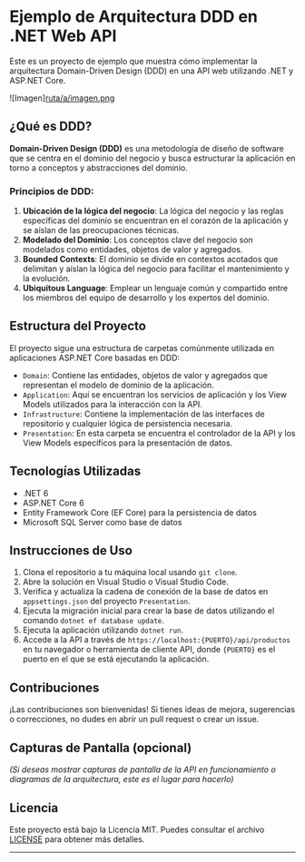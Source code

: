 # Ejemplo de Arquitectura DDD en .NET Web API

Este es un proyecto de ejemplo que muestra cómo implementar la arquitectura Domain-Driven Design (DDD) en una API web utilizando .NET y ASP.NET Core.

![Imagen][ruta/a/imagen.png](https://rjcodeadvance.com/wp-content/uploads/2019/10/image-8.png)

## ¿Qué es DDD?

**Domain-Driven Design (DDD)** es una metodología de diseño de software que se centra en el dominio del negocio y busca estructurar la aplicación en torno a conceptos y abstracciones del dominio.

### Principios de DDD:

1. **Ubicación de la lógica del negocio**: La lógica del negocio y las reglas específicas del dominio se encuentran en el corazón de la aplicación y se aíslan de las preocupaciones técnicas.
2. **Modelado del Dominio**: Los conceptos clave del negocio son modelados como entidades, objetos de valor y agregados.
3. **Bounded Contexts**: El dominio se divide en contextos acotados que delimitan y aíslan la lógica del negocio para facilitar el mantenimiento y la evolución.
4. **Ubiquitous Language**: Emplear un lenguaje común y compartido entre los miembros del equipo de desarrollo y los expertos del dominio.

## Estructura del Proyecto

El proyecto sigue una estructura de carpetas comúnmente utilizada en aplicaciones ASP.NET Core basadas en DDD:

- `Domain`: Contiene las entidades, objetos de valor y agregados que representan el modelo de dominio de la aplicación.
- `Application`: Aquí se encuentran los servicios de aplicación y los View Models utilizados para la interacción con la API.
- `Infrastructure`: Contiene la implementación de las interfaces de repositorio y cualquier lógica de persistencia necesaria.
- `Presentation`: En esta carpeta se encuentra el controlador de la API y los View Models específicos para la presentación de datos.

## Tecnologías Utilizadas

- .NET 6
- ASP.NET Core 6
- Entity Framework Core (EF Core) para la persistencia de datos
- Microsoft SQL Server como base de datos

## Instrucciones de Uso

1. Clona el repositorio a tu máquina local usando `git clone`.
2. Abre la solución en Visual Studio o Visual Studio Code.
3. Verifica y actualiza la cadena de conexión de la base de datos en `appsettings.json` del proyecto `Presentation`.
4. Ejecuta la migración inicial para crear la base de datos utilizando el comando `dotnet ef database update`.
5. Ejecuta la aplicación utilizando `dotnet run`.
6. Accede a la API a través de `https://localhost:{PUERTO}/api/productos` en tu navegador o herramienta de cliente API, donde `{PUERTO}` es el puerto en el que se está ejecutando la aplicación.

## Contribuciones

¡Las contribuciones son bienvenidas! Si tienes ideas de mejora, sugerencias o correcciones, no dudes en abrir un pull request o crear un issue.

## Capturas de Pantalla (opcional)

_(Si deseas mostrar capturas de pantalla de la API en funcionamiento o diagramas de la arquitectura, este es el lugar para hacerlo)_

## Licencia

Este proyecto está bajo la Licencia MIT. Puedes consultar el archivo [LICENSE](./LICENSE) para obtener más detalles.

---
